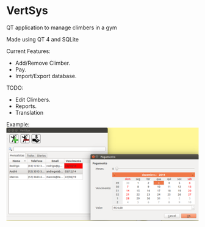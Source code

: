 VertSys
=======

QT application to manage climbers in a gym

Made using QT 4 and SQLite

Current Features:

* Add/Remove Climber.
* Pay.
* Import/Export database.

TODO:

* Edit Climbers.
* Reports.
* Translation

Example:
![example](example.png "Program example")
